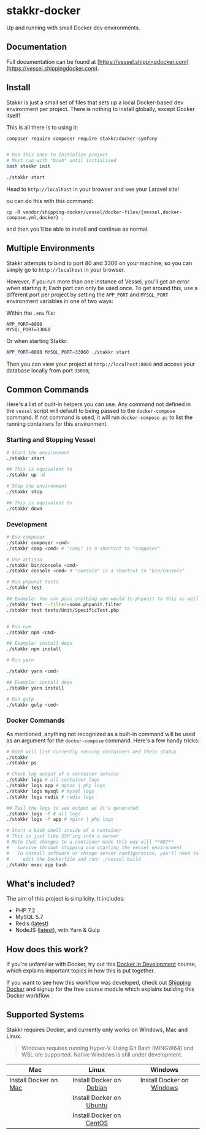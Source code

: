# stakkr-docker

Up and running with small Docker dev environments.

## Documentation

Full documentation can be found at [https://vessel.shippingdocker.com](https://vessel.shippingdocker.com).

## Install

Stakkr is just a small set of files that sets up a local Docker-based dev environment per project. There is nothing to install globally, except Docker itself!

This is all there is to using it:

```bash
composer require composer require stakkr/docker-symfony


# Run this once to initialize project
# Must run with "bash" until initialized
bash stakkr init

./stakkr start
```

Head to `http://localhost` in your browser and see your Laravel site!

ou can do this with this command:

    cp -R vendor/shipping-docker/vessel/docker-files/{vessel,docker-compose.yml,docker} .
    
and then you'll be able to install and continue as normal.
    
    
## Multiple Environments

Stakkr attempts to bind to port 80 and 3306 on your machine, so you can simply go to `http://localhost` in your browser.

However, if you run more than one instance of Vessel, you'll get an error when starting it; Each port can only be used once. To get around this, use a different port per project by setting the `APP_PORT` and `MYSQL_PORT` environment variables in one of two ways:

Within the `.env` file:

```
APP_PORT=8080
MYSQL_PORT=33060
```

Or when starting Stakkr:

```bash
APP_PORT=8080 MYSQL_PORT=33060 ./stakkr start
```

Then you can view your project at `http://localhost:8080` and access your database locally from port `33060`;


## Common Commands

Here's a list of built-in helpers you can use. Any command not defined in the `vessel` script will default to being passed to the `docker-compose` command. If not command is used, it will run `docker-compose ps` to list the running containers for this environment.

### Starting and Stopping Vessel

```bash
# Start the environment
./stakkr start

## This is equivalent to
./stakkr up -d

# Stop the environment
./stakkr stop

## This is equivalent to
./stakkr down
```

### Development

```bash
# Use composer
./stakkr composer <cmd>
./stakkr comp <cmd> # "comp" is a shortcut to "composer"

# Use artisan
./stakkr bin/console <cmd>
./stakkr console <cmd> # "console" is a shortcut to "bin/console"

# Run phpunit tests
./stakkr test

## Example: You can pass anything you would to phpunit to this as well
./stakkr test --filter=some.phpunit.filter
./stakkr test tests/Unit/SpecificTest.php


# Run npm
./stakkr npm <cmd>

## Example: install deps
./stakkr npm install

# Run yarn

./stakkr yarn <cmd>

## Example: install deps
./stakkr yarn install

# Run gulp
./stakkr gulp <cmd>
```

### Docker Commands

As mentioned, anything not recognized as a built-in command will be used as an argument for the `docker-compose` command. Here's a few handy tricks:

```bash
# Both will list currently running containers and their status
./stakkr
./stakkr ps

# Check log output of a container service
./stakkr logs # all container logs
./stakkr logs app # nginx | php logs
./stakkr logs mysql # mysql logs
./stakkr logs redis # redis logs

## Tail the logs to see output as it's generated
./stakkr logs -f # all logs
./stakkr logs -f app # nginx | php logs

# Start a bash shell inside of a container
# This is just like SSH'ing into a server
# Note that changes to a container made this way will **NOT** 
#   survive through stopping and starting the vessel environment
#   To install software or change server configuration, you'll need to
#     edit the Dockerfile and run: ./vessel build
./stakkr exec app bash
```


## What's included?

The aim of this project is simplicity. It includes:

* PHP 7.2
* MySQL 5.7
* Redis ([latest](https://hub.docker.com/_/redis/))
* NodeJS ([latest](https://hub.docker.com/_/node/)), with Yarn & Gulp

## How does this work?

If you're unfamiliar with Docker, try out this [Docker in Development](https://serversforhackers.com/s/docker-in-development) course, which explains important topics in how this is put together.

If you want to see how this workflow was developed, check out [Shipping Docker](https://serversforhackers.com/shipping-docker) and signup for the free course module which explains building this Docker workflow.

## Supported Systems

Stakkr requires Docker, and currently only works on Windows, Mac and Linux.

> Windows requires running Hyper-V.  Using Git Bash (MINGW64) and WSL are supported.  Native
  Windows is still under development.

| Mac           | Linux         | Windows |
| ------------- |:-------------:|:-------:|
| Install Docker on [Mac](https://docs.docker.com/docker-for-mac/install/) | Install Docker on [Debian](https://docs.docker.com/engine/installation/linux/docker-ce/debian/) | Install Docker on [Windows](https://docs.docker.com/docker-for-windows/install/) |
|       | Install Docker on [Ubuntu](https://docs.docker.com/engine/installation/linux/docker-ce/ubuntu/) | |
|       | Install Docker on [CentOS](https://docs.docker.com/engine/installation/linux/docker-ce/centos/) | |
